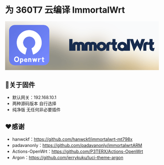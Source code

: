 # 为 360T7 云编译 ImmortalWrt
![immortalwrt](logo.png)

## 🤖关于固件

- 默认网关：192.168.10.1
- 两种源码版本 自行选择
- 纯净版 无任何非必要插件

## ❤️感谢
- hanwckf：https://github.com/hanwckf/immortalwrt-mt798x  
- padavanonly：https://github.com/padavanonly/immortalwrtARM  
- Actions-OpenWrt：https://github.com/P3TERX/Actions-OpenWrt  
- Argon：https://github.com/jerrykuku/luci-theme-argon
